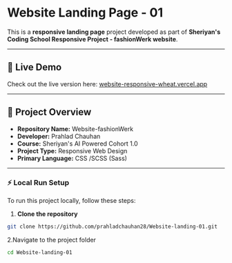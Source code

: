 # Website Landing Page - 01

This is a **responsive landing page** project developed as part of **Sheriyan's Coding School Responsive Project - fashionWerk website**.

---

## 🔗 Live Demo
Check out the live version here: [website-responsive-wheat.vercel.app](https://website-responsive-wheat.vercel.app)

---

## 🧾 Project Overview
- **Repository Name:** Website-fashionWerk 
- **Developer:** Prahlad Chauhan  
- **Course:** Sheriyan's AI Powered Cohort 1.0   
- **Project Type:** Responsive Web Design  
- **Primary Language:** CSS /SCSS (Sass)

---

### ⚡ Local Run Setup
To run this project locally, follow these steps:

1. **Clone the repository**  
  ```bash
  git clone https://github.com/prahladchauhan28/Website-landing-01.git
```
2.Navigate to the project folder
```bash
cd Website-landing-01


